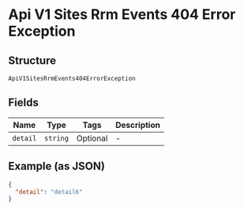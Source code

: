 
# Api V1 Sites Rrm Events 404 Error Exception

## Structure

`ApiV1SitesRrmEvents404ErrorException`

## Fields

| Name | Type | Tags | Description |
|  --- | --- | --- | --- |
| `detail` | `string` | Optional | - |

## Example (as JSON)

```json
{
  "detail": "detail6"
}
```

